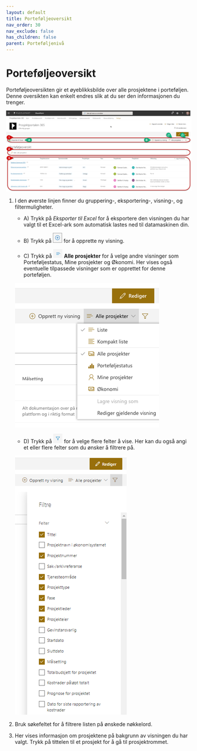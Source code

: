 ```yaml
---
layout: default
title: Porteføljeoversikt
nav_order: 30
nav_exclude: false
has_children: false
parent: Porteføljenivå
---
```


# Porteføljeoversikt

Porteføljeoversikten gir et øyeblikksbilde over alle prosjektene i
porteføljen. Denne oversikten kan enkelt endres slik at du ser den
informasjonen du trenger.



![Porteføljeoversikten](./media/image19.png)

1. I den øverste linjen finner du gruppering-, eksportering-, visning-, og filtermuligheter.

    - A) Trykk på *Eksporter til Excel* for å eksportere den visningen du
   har valgt til et Excel-ark som automatisk lastes ned til
   datamaskinen din.
    - B) Trykk på ![](./media/image21.png) for å opprette ny visning.

    - C) Trykk på ![](./media/image22.png) **Alle prosjekter** for å velge andre visninger som Porteføljestatus, Mine prosjekter og Økonomi. Her vises også eventuelle tilpassede visninger som er opprettet for denne porteføljen.
    
    ![](./media/image20.png)

    - D) Trykk på ![](./media/image24.png) for å velge flere felter å vise. Her kan du også angi et eller flere felter som du ønsker å filtrere på.

    ![](./media/image23.png)

2. Bruk søkefeltet for å filtrere listen på ønskede nøkkelord.

3. Her vises informasjon om prosjektene på bakgrunn av visningen du har valgt. Trykk på tittelen til et prosjekt for å gå til prosjektrommet.